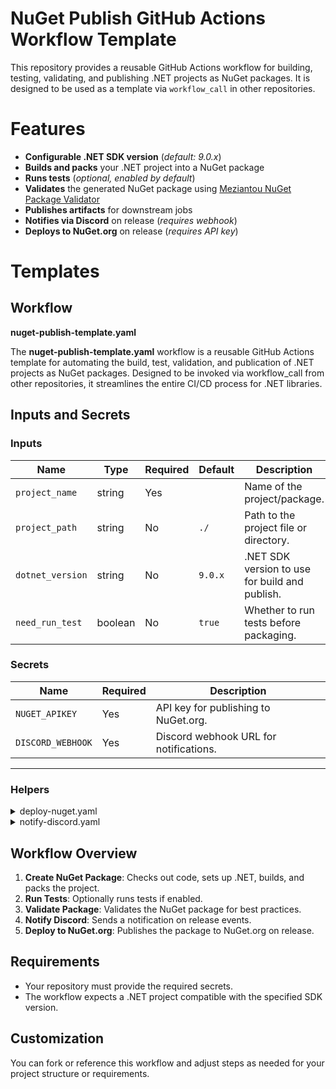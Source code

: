 # NuGet Publish GitHub Actions Workflow Template

This repository provides a reusable GitHub Actions workflow for building, testing, validating, and publishing .NET projects as NuGet packages. It is designed to be used as a template via `workflow_call` in other repositories.

# Features

- **Configurable .NET SDK version** (_default: 9.0.x_)
- **Builds and packs** your .NET project into a NuGet package
- **Runs tests** (_optional, enabled by default_)
- **Validates** the generated NuGet package using [Meziantou NuGet Package Validator](https://www.nuget.org/packages/Meziantou.Framework.NuGetPackageValidation.Tool)
- **Publishes artifacts** for downstream jobs
- **Notifies via Discord** on release (_requires webhook_)
- **Deploys to NuGet.org** on release (_requires API key_)

# Templates

## Workflow

**nuget-publish-template.yaml**

The **nuget-publish-template.yaml** workflow is a reusable GitHub Actions template for automating the build, test, validation, and publication of .NET projects as NuGet packages. Designed to be invoked via workflow_call from other repositories, it streamlines the entire CI/CD process for .NET libraries.

## Inputs and Secrets

### Inputs

| Name             | Type    | Required | Default     | Description                                      |
|------------------|---------|----------|-------------|--------------------------------------------------|
| `project_name`   | string  | Yes      |             | Name of the project/package.                     |
| `project_path`   | string  | No       | `./`        | Path to the project file or directory.           |
| `dotnet_version` | string  | No       | `9.0.x`     | .NET SDK version to use for build and publish.   |
| `need_run_test`       | boolean | No       | `true`      | Whether to run tests before packaging.           |

### Secrets

| Name             | Required | Description                                 |
|------------------|----------|---------------------------------------------|
| `NUGET_APIKEY`   | Yes      | API key for publishing to NuGet.org.        |
| `DISCORD_WEBHOOK`| Yes      | Discord webhook URL for notifications.      |

---

### Helpers

<details>
    <summary>deploy-nuget.yaml</summary>

---
The **deploy-nuget.yaml** workflow is designed to automate the final step of publishing your .NET package to NuGet.org. It is typically called from a parent workflow (_such as **nuget-publish-template.yaml**_) after the package has been built, tested, and validated.


### Inputs

| Name             | Type   | Required | Default   | Description                      |
|------------------|--------|----------|-----------|----------------------------------|
| `dotnet_version` | string | No       | `9.0.x`   | .NET SDK version to use for publishing the package. |

### Secrets

| Name           | Required | Description                                 |
|----------------|----------|---------------------------------------------|
| `NUGET_APIKEY` | Yes      | API key for publishing to NuGet.org.        |

**Example usage:**
```
  deploy:
    uses: SkJonko/Centralized-Workflow-YAMLs/.github/workflows/helpers/deploy-nuget.yaml@main
    with:
      dotnet_version: ${{ inputs.dotnet_version }}
    secrets:
      NUGET_APIKEY: ${{ secrets.NUGET_APIKEY }}
```

</details>

<details>
    <summary>notify-discord.yaml</summary>

---
The **notify-discord.yaml** workflow is designed to send automated notifications to a specified Discord channel via a webhook. It is typically used to inform your team about important events in your CI/CD pipeline, such as the release of a new NuGet package.

### Inputs

| Name           | Type   | Required | Description                        |
|----------------|--------|----------|------------------------------------|
| `project_name` | string | Yes      | Name of the project/package to include in the Discord notification. |

### Secrets

| Name             | Required | Description                        |
|------------------|----------|------------------------------------|
| `DISCORD_WEBHOOK`| Yes      | Discord webhook URL for sending notifications. |


**Example usage:**
```
  notify_discord:
    uses: SkJonko/Centralized-Workflow-YAMLs/.github/workflows/helpers/notify-discord.yaml@main
    with:
      project_name: ${{ inputs.project_name }}
    secrets:
      DISCORD_WEBHOOK: ${{ secrets.DISCORD_WEBHOOK }}
```
    
</details>


## Workflow Overview

1. **Create NuGet Package**: Checks out code, sets up .NET, builds, and packs the project.
2. **Run Tests**: Optionally runs tests if enabled.
3. **Validate Package**: Validates the NuGet package for best practices.
4. **Notify Discord**: Sends a notification on release events.
5. **Deploy to NuGet.org**: Publishes the package to NuGet.org on release.

## Requirements

- Your repository must provide the required secrets.
- The workflow expects a .NET project compatible with the specified SDK version.

## Customization

You can fork or reference this workflow and adjust steps as needed for your project structure or requirements.
